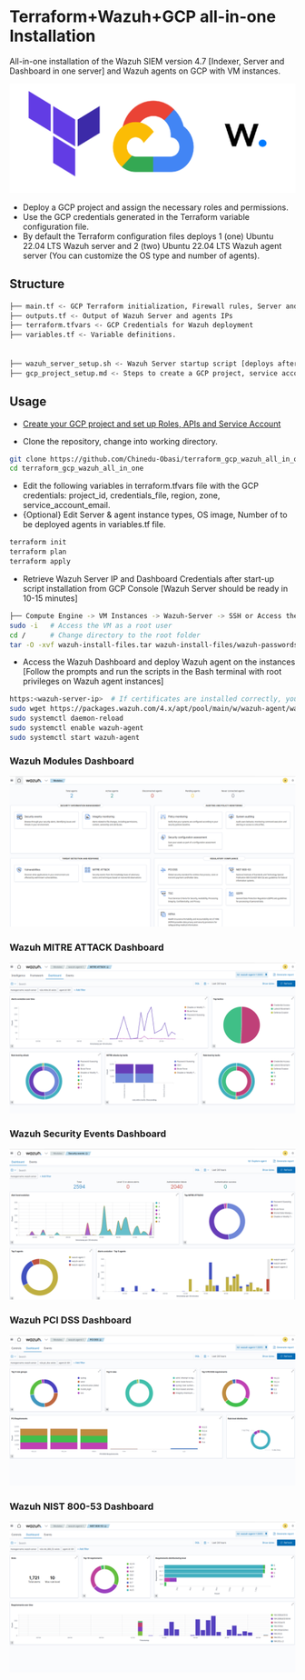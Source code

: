 # Terraform+Wazuh+GCP all-in-one Installation

All-in-one installation of the Wazuh SIEM version 4.7 [Indexer, Server and Dashboard in one server] and Wazuh agents on GCP with VM instances.

![Terraform + GCP + Wazuh](https://github.com/Chinedu-Obasi/terraform_gcp_wazuh_all_in_one/blob/main/Terraform%2BGCP%2BWazuh.png)

- Deploy a GCP project and assign the necessary roles and permissions.
- Use the GCP credentials generated in the Terraform variable configuration file.
- By default the Terraform configuration files deploys 1 (one) Ubuntu 22.04 LTS Wazuh server and 2 (two) Ubuntu 22.04 LTS Wazuh agent server (You can customize the OS type and number of agents).

## Structure

```bash
├── main.tf <- GCP Terraform initialization, Firewall rules, Server and agents instance configuration.
├── outputs.tf <- Output of Wazuh Server and agents IPs
├── terraform.tfvars <- GCP Credentials for Wazuh deployment
├── variables.tf <- Variable definitions.


├── wazuh_server_setup.sh <- Wazuh Server startup script [deploys after instance creation]
├── gcp_project_setup.md <- Steps to create a GCP project, service account and assign required roles.
```

## Usage
- [Create your GCP project and set up Roles, APIs and Service Account](https://github.com/Chinedu-Obasi/terraform_gcp_wazuh_all_in_one/blob/main/gcp_project_setup.md)

- Clone the repository, change into working directory.

```bash
git clone https://github.com/Chinedu-Obasi/terraform_gcp_wazuh_all_in_one.git
cd terraform_gcp_wazuh_all_in_one
```
- Edit the following variables in terraform.tfvars file with the GCP credentials: project_id, credentials_file, region, zone, service_account_email.
- {Optional} Edit Server & agent instance types, OS image, Number of to be deployed agents in variables.tf file.

 ```bash
terraform init
terraform plan
terraform apply
```
- Retrieve Wazuh Server IP and Dashboard Credentials after start-up script installation from GCP Console [Wazuh Server should be ready in 10-15 minutes]

```bash
├── Compute Engine -> VM Instances -> Wazuh-Server -> SSH or Access the Server using any SSH client
sudo -i   # Access the VM as a root user
cd /      # Change directory to the root folder
tar -O -xvf wazuh-install-files.tar wazuh-install-files/wazuh-passwords.txt   # Use the Admin user for the web user interface and Wazuh indexer to access the dashboard.
```
- Access the Wazuh Dashboard and deploy Wazuh agent on the instances [Follow the prompts and run the scripts in the Bash terminal with root privileges on Wazuh agent instances]

```bash
https:<wazuh-server-ip>  # If certificates are installed correctly, you should have access to the dashboard on port 443.
sudo wget https://packages.wazuh.com/4.x/apt/pool/main/w/wazuh-agent/wazuh-agent_4.7.5-1_amd64.deb && sudo WAZUH_MANAGER='<Wazuh-Server-IP>' WAZUH_AGENT_NAME='<Wazuh-agent-name>' dpkg -i ./wazuh-agent_4.7.5-1_amd64.deb
sudo systemctl daemon-reload
sudo systemctl enable wazuh-agent
sudo systemctl start wazuh-agent
```
### Wazuh Modules Dashboard
![Wazuh+Dashboard](https://github.com/Chinedu-Obasi/terraform_gcp_wazuh_all_in_one/blob/main/wazuh_dashboard.png)

### Wazuh MITRE ATTACK Dashboard
![Wazuh+MITRE+Dashboard](https://github.com/Chinedu-Obasi/terraform_gcp_wazuh_all_in_one/blob/main/wazuh_MITRE_Attack.png)

### Wazuh Security Events Dashboard
![Wazuh++SE+Dashboard](https://github.com/Chinedu-Obasi/terraform_gcp_wazuh_all_in_one/blob/main/wazuh_security_events.png)

### Wazuh PCI DSS Dashboard
![Wazuh+PCI+Dashboard](https://github.com/Chinedu-Obasi/terraform_gcp_wazuh_all_in_one/blob/main/wazuh_PCI_DSS_dashboard.png)

### Wazuh NIST 800-53 Dashboard
![Wazuh+NIST+Dashboard](https://github.com/Chinedu-Obasi/terraform_gcp_wazuh_all_in_one/blob/main/wazuh_NIST_800_53.png)
